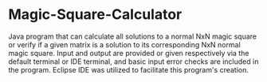 # Magic-Square-Calculator
Java program that can calculate all solutions to a normal NxN magic square or verify if a given matrix is a solution to its corresponding NxN normal magic square.
Input and output are provided or given respectively via the default terminal or IDE terminal, and basic input error checks are included in the program. Eclipse IDE 
was utilized to facilitate this program's creation.
